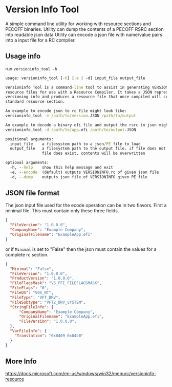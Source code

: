 # Version Info Tool

A simple command line utility for working with resource sections and PECOFF binaries.
Utility can dump the contents of a PECOFF RSRC section into readable json data
Utility can encode a json file with name/value pairs into a input file for a RC compiler.

## Usage info

run `versioninfo_tool -h`

``` cmd
usage: versioninfo_tool [-h] [-e | -d] input_file output_file

Versioninfo Tool is a command-line tool to assist in generating VERSIONINFO
resource files for use with a Resource Compiler. It takes a JSON representing
versioning info and produces a resource file that once compiled will create a
standard resource section.

An example to encode json to rc file might look like:
versioninfo_tool -e /path/to/version.JSON /path/to/output

An example to decode a binary efi file and output the rsrc in json might look like:
versioninfo_tool -d /path/to/app.efi /path/to/output.JSON

positional arguments:
  input_file    a filesystem path to a json/PE file to load
  output_file   a filesystem path to the output file. if file does not exist, entire directory path will be created. if
                file does exist, contents will be overwritten

optional arguments:
  -h, --help    show this help message and exit
  -e, --encode  (default) outputs VERSIONINFO.rc of given json file
  -d, --dump    outputs json file of VERSIONINFO given PE file

```

## JSON file format

The json input file used for the ecode operation can be in two flavors.
First a minimal file.  This must contain only these three fields.

```json
{
  "FileVersion": "1.0.0.0",
  "CompanyName": "Example Company",
  "OriginalFilename": "ExampleApp.efi"
}
```

or if `Minimal` is set to "False" then the json must contain the values for a complete rc section.

```json
{
  "Minimal": "False",
  "FileVersion": "1.0.0.0",
  "ProductVersion": "1.0.0.0",
  "FileFlagsMask": "VS_FFI_FILEFLAGSMASK",
  "FileFlags": "0",
  "FileOS": "VOS_NT",
  "FileType": "VFT_DRV",
  "FileSubtype": "VFT2_DRV_SYSTEM",
  "StringFileInfo": {
      "CompanyName": "Example Company",
      "OriginalFilename": "ExampleApp.efi",
      "FileVersion": "1.0.0.0",
  },
  "VarFileInfo": {
    "Translation": "0x0409 0x04b0"
  }
}
```

## More Info

<https://docs.microsoft.com/en-us/windows/win32/menurc/versioninfo-resource>
